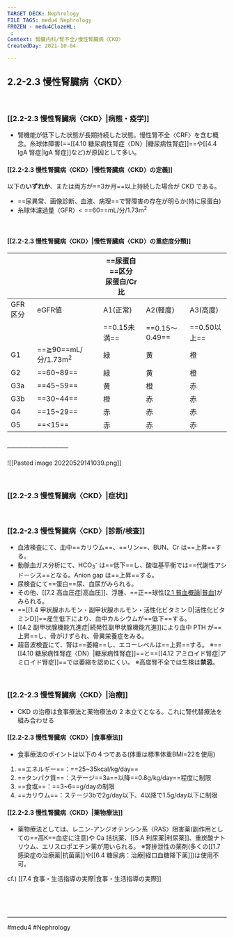 ```yaml
---
TARGET DECK: Nephrology
FILE TAGS: medu4 Nephrology
FROZEN - medu4ClozeHL:
 : 
Context: 腎臓内科/腎不全/慢性腎臓病〈CKD〉
CreatedDay: 2021-10-04

---
```


## 2.2-2.3 慢性腎臓病〈CKD〉

<br>

### [[2.2-2.3 慢性腎臓病〈CKD〉|病態・疫学]]
* 腎機能が低下した状態が長期持続した状態。慢性腎不全〈CRF〉を含む概念。糸球体障害(==[[4.10 糖尿病性腎症〈DN〉|糖尿病性腎症]]==や[[4.4 IgA 腎症|IgA 腎症]]など)が原因として多い。
<!--ID: 1633959574261-->


#### [[2.2-2.3 慢性腎臓病〈CKD〉|慢性腎臓病〈CKD〉の定義]]
以下の**いずれか**、または両方が==3か月==以上持続した場合が CKD である。
* ==尿異常、画像診断、血液、病理==で腎障害の存在が明らか(特に尿蛋白)
* 糸球体濾過量〈GFR〉< ==60==mL/分/1.73m<sup>2</sup>
<!--ID: 1633959574267-->



<br>

#### [[2.2-2.3 慢性腎臓病〈CKD〉|慢性腎臓病〈CKD〉の重症度分類]]
| | |==尿蛋白==区分<br>尿蛋白/Cr比|||
|---|---|---|---|---|
|GFR区分|eGFR値|A1(正常)|A2(軽度)|A3(高度)|
| | |==0.15未満==|==0.15～0.49==|==0.50以上==|
|G1|==≧90==mL/分/1.73m<sup>2</sup>|緑|黄|橙|
|G2|==60~89==|緑|黄|橙|
|G3a|==45~59==|黄|橙|赤|
|G3b|==30~44==|橙|赤|赤|
|G4|==15~29==|赤|赤|赤|
|G5|==<15==|赤|赤|赤|
##### ＿＿＿＿＿＿＿＿＿＿
![[Pasted image 20220529141039.png]]
<!--ID: 1649921612200-->




<br>


### [[2.2-2.3 慢性腎臓病〈CKD〉|症状]]


<br>

### [[2.2-2.3 慢性腎臓病〈CKD〉|診断/検査]]
 * 血液検査にて、血中==カリウム==、==リン==、BUN、Cr は==上昇==する。
 * 動脈血ガス分析にて、HCO<sub>3</sub><sup>-</sup> は==低下==し、酸塩基平衡では==代謝性アシドーシス==となる。Anion gap は==上昇==する。
 * 尿検査にて==蛋白==尿、血尿がみられる。
 * その他、[[7.2 高血圧症|高血圧]]、浮腫、==正==球性[[2.1 貧血概論|貧血]](==エリスロポエチン==産生低下による)がみられる。
 * ==[[1.4 甲状腺ホルモン・副甲状腺ホルモン・活性化ビタミン D|活性化ビタミンD]]==産生低下により、血中カルシウムが==低下==する。 
 * [[4.2 副甲状腺機能亢進症|続発性副甲状腺機能亢進]]により血中 PTH が==上昇==し、骨がけずられ、骨異栄養症をみる。 
 * 超音波検査にて、腎は==萎縮==し、エコーレベルは==上昇==する。
 ※==[[4.10 糖尿病性腎症〈DN〉|糖尿病性腎症]]==と==[[4.12 アミロイド腎症|アミロイド腎症]]==では萎縮を認めにくい。
 ※高度腎不全では生検は**禁忌**。
<!--ID: 1633959574273-->


<br>

### [[2.2-2.3 慢性腎臓病〈CKD〉|治療]]
* CKD の治療は食事療法と薬物療法の 2 本立てとなる。これに腎代替療法を組み合わせる
#### [[2.2-2.3 慢性腎臓病〈CKD〉|食事療法]]
* 食事療法のポイントは以下の４つである(体重は標準体重BMI=22を使用)
1. ==エネルギー==：==25~35kcal/kg/day==
2. ==タンパク質==：ステージ==3a==以降==0.8g/kg/day==程度に制限
3. ==食塩==：==3~6==g/dayの制限
4. ==カリウム==：ステージ3bで2g/day以下、4以降で1.5g/day以下に制限
#### [[2.2-2.3 慢性腎臓病〈CKD〉|薬物療法]]
* 薬物療法としては、レニン-アンジオテンシン系〈RAS〉阻害薬(副作用としての==高K==血症に注意)や Ca 拮抗薬、[[5.A 利尿薬|利尿薬]]、重炭酸ナトリウム、エリスロポエチン薬が用いられる。
※腎排泄性の薬剤(多くの[[1.7 感染症の治療薬|抗菌薬]]や[[6.4 糖尿病：治療|経口血糖降下薬]])は使用不可。
<!--ID: 1655093514456-->



cf.) [[7.4 食事・生活指導の実際|食事・生活指導の実際]]

<br><br><br>

---
#medu4 #Nephrology  
